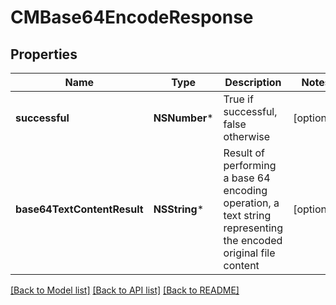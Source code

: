 # CMBase64EncodeResponse

## Properties
Name | Type | Description | Notes
------------ | ------------- | ------------- | -------------
**successful** | **NSNumber*** | True if successful, false otherwise | [optional] 
**base64TextContentResult** | **NSString*** | Result of performing a base 64 encoding operation, a text string representing the encoded original file content | [optional] 

[[Back to Model list]](../README.md#documentation-for-models) [[Back to API list]](../README.md#documentation-for-api-endpoints) [[Back to README]](../README.md)


